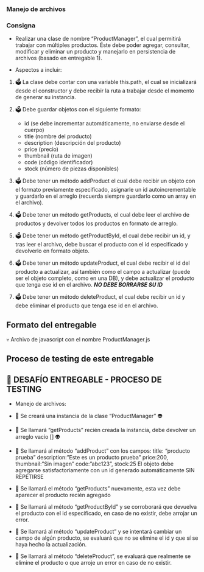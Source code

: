 
### Manejo de archivos
### Consigna

+ Realizar una clase de nombre “ProductManager”, el cual permitirá trabajar con múltiples productos. 
Éste debe poder agregar, consultar, modificar y eliminar un producto y manejarlo en persistencia de archivos (basado en entregable 1).

* Aspectos a incluir:

1. 🗳️ La clase debe contar con una variable this.path, el cual se inicializará desde el constructor y debe recibir la ruta a trabajar desde el momento de generar su instancia.

2. 🗳️ Debe guardar objetos con el siguiente formato:
    - id (se debe incrementar automáticamente, no enviarse desde el cuerpo)
    - title (nombre del producto)
    - description (descripción del producto)
    - price (precio)
    - thumbnail (ruta de imagen)
    - code (código identificador)
    - stock (número de piezas disponibles)

3. 🗳️ Debe tener un método addProduct el cual debe recibir un objeto con el formato previamente especificado, asignarle un id autoincrementable y guardarlo en el arreglo (recuerda siempre guardarlo como un array en el archivo).

4. 🗳️ Debe tener un método getProducts, el cual debe leer el archivo de productos y devolver todos los productos en formato de arreglo.

5. 🗳️ Debe tener un método getProductById, el cual debe recibir un id, y tras leer el archivo, debe buscar el producto con el id especificado y devolverlo en formato objeto.

6. 🗳️ Debe tener un método updateProduct, el cual debe recibir el id del producto a actualizar, así también como el campo a actualizar (puede ser el objeto completo, como en una DB), y debe actualizar el producto que tenga ese id en el archivo. 
***NO DEBE BORRARSE SU ID***

7. 🗳️ Debe tener un método deleteProduct, el cual debe recibir un id y debe eliminar el producto que tenga ese id en el archivo.

## Formato del entregable
💀 Archivo de javascript con el nombre ProductManager.js

## Proceso de testing de este entregable 
🧪 DESAFÍO ENTREGABLE - PROCESO DE TESTING
---

- Manejo de archivos:
+ 🧪 Se creará una instancia de la clase “ProductManager” 👽

+ 🧪 Se llamará “getProducts” recién creada la instancia, debe devolver un arreglo vacío [] 👽

+ 🧪 Se llamará al método “addProduct” con los campos:
        title: “producto prueba”
        description:”Este es un producto prueba”
        price:200,
        thumbnail:”Sin imagen”
        code:”abc123”,
        stock:25
    El objeto debe agregarse satisfactoriamente con un id generado automáticamente SIN REPETIRSE

+ 🧪 Se llamará el método “getProducts” nuevamente, esta vez debe aparecer el producto recién agregado

+ 🧪 Se llamará al método “getProductById” y se corroborará que devuelva el producto con el id especificado, en caso de no existir, debe arrojar un error.

+ 🧪 Se llamará al método “updateProduct” y se intentará cambiar un campo de algún producto, se evaluará que no se elimine el id y que sí se haya hecho la actualización.

+ 🧪 Se llamará al método “deleteProduct”, se evaluará que realmente se elimine el producto o que arroje un error en caso de no existir.
